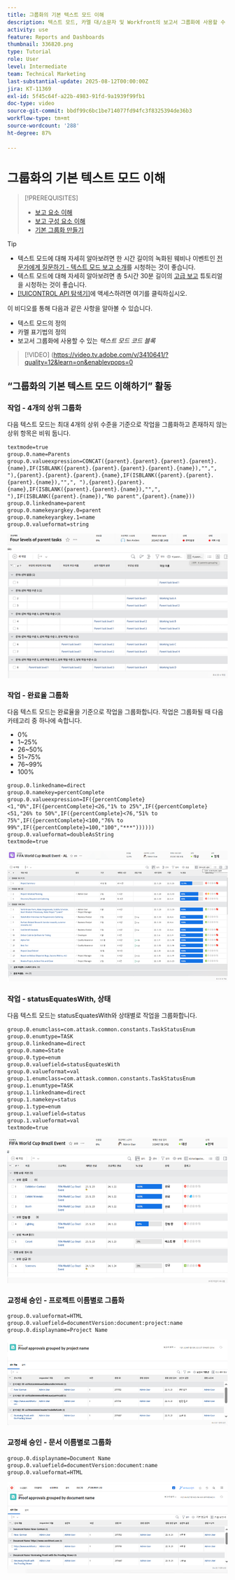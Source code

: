 ```yaml
---
title: 그룹화의 기본 텍스트 모드 이해
description: 텍스트 모드, 카멜 대/소문자 및 Workfront의 보고서 그룹화에 사용할 수 있는 몇 가지 기본 텍스트 모드에 대해 알아봅니다.
activity: use
feature: Reports and Dashboards
thumbnail: 336820.png
type: Tutorial
role: User
level: Intermediate
team: Technical Marketing
last-substantial-update: 2025-08-12T00:00:00Z
jira: KT-11369
exl-id: 5f45c64f-a22b-4983-91fd-9a1939f99fb1
doc-type: video
source-git-commit: bbdf99c6bc1be714077fd94fc3f8325394de36b3
workflow-type: tm+mt
source-wordcount: '288'
ht-degree: 87%

---
```


# 그룹화의 기본 텍스트 모드 이해

>[!PREREQUISITES]
>
>* [보고 요소 이해](https://experienceleague.adobe.com/docs/workfront-learn/tutorials-workfront/reporting/basic-reporting/reporting-elements.html?lang=ko)
>* [보고 구성 요소 이해](https://experienceleague.adobe.com/docs/workfront-learn/tutorials-workfront/reporting/basic-reporting/reporting-components.html?lang=ko)
>* [기본 그룹화 만들기](https://experienceleague.adobe.com/docs/workfront-learn/tutorials-workfront/reporting/basic-reporting/create-a-basic-grouping.html?lang=ko)


>[!TIP]
>
>* 텍스트 모드에 대해 자세히 알아보려면 한 시간 길이의 녹화된 웨비나 이벤트인 [전문가에게 질문하기 - 텍스트 모드 보고 소개](https://experienceleague.adobe.com/en/docs/events/classics/reporting-and-dashboards/introduction-to-text-mode-reporting)를 시청하는 것이 좋습니다.
>* 텍스트 모드에 대해 자세히 알아보려면 총 5시간 30분 길이의 [고급 보고](https://experienceleague.adobe.com/docs/workfront-learn/tutorials-workfront/reporting/advanced-reporting/welcome-to-advanced-reporting.html?lang=ko) 튜토리얼을 시청하는 것이 좋습니다.
>* [[!UICONTROL API 탐색기]](https://developer.adobe.com/workfront/api-explorer/)에 액세스하려면 여기를 클릭하십시오.

이 비디오를 통해 다음과 같은 사항을 알아볼 수 있습니다.

* 텍스트 모드의 정의
* 카멜 표기법의 정의
* 보고서 그룹화에 사용할 수 있는 _텍스트 모드 코드 블록_

>[!VIDEO] (https://video.tv.adobe.com/v/3410641/?quality=12&learn=on&enablevpops=0

## “그룹화의 기본 텍스트 모드 이해하기” 활동

### 작업 - 4개의 상위 그룹화

다음 텍스트 모드는 최대 4개의 상위 수준을 기준으로 작업을 그룹화하고 존재하지 않는 상위 항목은 비워 둡니다.

```
textmode=true
group.0.name=Parents
group.0.valueexpression=CONCAT({parent}.{parent}.{parent}.{parent}.{name},IF(ISBLANK({parent}.{parent}.{parent}.{parent}.{name}),"",", "),{parent}.{parent}.{parent}.{name},IF(ISBLANK({parent}.{parent}.{parent}.{name}),"",", "),{parent}.{parent}.{name},IF(ISBLANK({parent}.{parent}.{name}),"",", "),IF(ISBLANK({parent}.{name}),"No parent",{parent}.{name}))
group.0.linkedname=parent
group.0.namekeyargkey.0=parent
group.0.namekeyargkey.1=name
group.0.valueformat=string
```

![4개의 상위 항목으로 그룹화된 프로젝트 작업을 보여 주는 화면 이미지](assets/4-parents-grouping.png)


### 작업 - 완료율 그룹화

다음 텍스트 모드는 완료율을 기준으로 작업을 그룹화합니다. 작업은 그룹화될 때 다음 카테고리 중 하나에 속합니다.

* 0%
* 1~25%
* 26~50%
* 51~75%
* 76~99%
* 100%

```
group.0.linkedname=direct
group.0.namekey=percentComplete
group.0.valueexpression=IF({percentComplete}<1,"0%",IF({percentComplete}<26,"1% to 25%",IF({percentComplete}<51,"26% to 50%",IF({percentComplete}<76,"51% to 75%",IF({percentComplete}<100,"76% to 99%",IF({percentComplete}=100,"100","***"))))))
group.0.valueformat=doubleAsString
textmode=true
```

![완료율로 그룹화된 프로젝트 작업을 보여 주는 화면 이미지](assets/percent-complete-grouping.png)

### 작업 - statusEquatesWith, 상태

다음 텍스트 모드는 statusEquatesWith와 상태별로 작업을 그룹화합니다.

```
group.0.enumclass=com.attask.common.constants.TaskStatusEnum
group.0.enumtype=TASK
group.0.linkedname=direct
group.0.name=State
group.0.type=enum
group.0.valuefield=statusEquatesWith
group.0.valueformat=val
group.1.enumclass=com.attask.common.constants.TaskStatusEnum
group.1.enumtype=TASK
group.1.linkedname=direct
group.1.namekey=status
group.1.type=enum
group.1.valuefield=status
group.1.valueformat=val
textmode=true
```

![statusEquatesWith로 그룹화된 프로젝트 작업을 보여 주는 화면 이미지](assets/status-equates-with.png)


### 교정쇄 승인 - 프로젝트 이름별로 그룹화

```
group.0.valueformat=HTML
group.0.valuefield=documentVersion:document:project:name
group.0.displayname=Project Name
```

![프로젝트 이름별로 그룹화된 교정쇄 승인을 보여 주는 화면 이미지](assets/proof-approvals-grouped-by-project-name.png)


### 교정쇄 승인 - 문서 이름별로 그룹화

```
group.0.displayname=Document Name
group.0.valuefield=documentVersion:document:name
group.0.valueformat=HTML
```

![프로젝트 이름별로 그룹화된 교정쇄 승인을 보여 주는 화면 이미지](assets/proof-approvals-grouped-by-doc-name.png)

